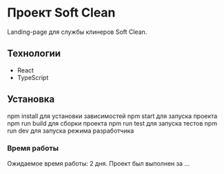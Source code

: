 # Проект Soft Clean

Landing-page для службы клинеров Soft Clean. 

## Технологии

- React
- TypeScript

## Установка

npm install для установки зависимостей
npm start для запуска проекта
npm run build для сборки проекта
npm run test для запуска тестов
npm run dev для запуска режима разработчика

### Время работы
Ожидаемое время работы: 2 дня.
Проект был выполнен за ...